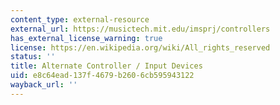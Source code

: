 ```yaml
---
content_type: external-resource
external_url: https://musictech.mit.edu/imsprj/controllers
has_external_license_warning: true
license: https://en.wikipedia.org/wiki/All_rights_reserved
status: ''
title: Alternate Controller / Input Devices
uid: e8c64ead-137f-4679-b260-6cb595943122
wayback_url: ''
---
```

